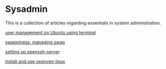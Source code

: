 # Sysadmin

This is a collection of articles regarding essentials in system administration.  

[user management on Ubuntu using terminal](docs/managing-users-ubuntu-cli.md)  

[swappiness, managing swap](docs/swappiness.md)  

[setting up openssh-server](docs/ssh-server-setup.md)

[install and use openvpn linux](docs/install-and-use-openvpn-linux.md)